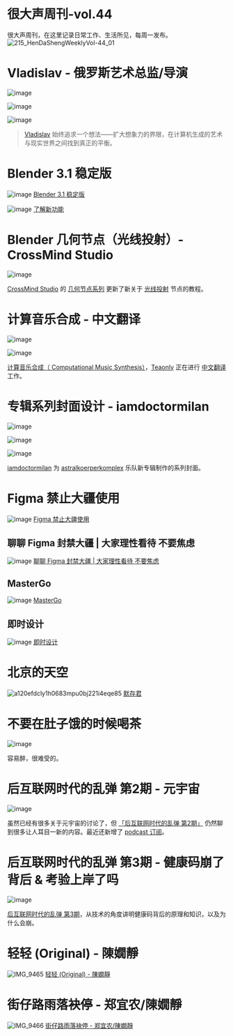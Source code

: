 # 很大声周刊-vol.44
很大声周刊，在这里记录日常工作、生活所见，每周一发布。
![215_HenDaShengWeeklyVol-44_01](https://user-images.githubusercontent.com/20842136/158025084-db1638a2-ce5a-45d9-b2a5-0aa47f14fdb8.png)

# Vladislav - 俄罗斯艺术总监/导演
![image](https://user-images.githubusercontent.com/20842136/158024500-5ab1cbaf-2f62-48df-baef-4ff2d1eda1e0.png)

![image](https://user-images.githubusercontent.com/20842136/158024538-66cdf845-02d4-4817-aa89-1c6bfb1fb6db.png)

![image](https://user-images.githubusercontent.com/20842136/158024563-3f1d5881-2b00-4e1b-a0ec-cdf895fd9e0f.png)

> [Vladislav](https://solovjovcg.com/) 始终追求一个想法——扩大想象力的界限，在计算机生成的艺术与现实世界之间找到真正的平衡。  

# Blender 3.1 稳定版
![image](https://user-images.githubusercontent.com/20842136/158023195-a75fb20e-b47f-46ac-80cf-9196da0faf24.png)
[Blender 3.1 稳定版](https://www.blender.org/download/releases/3-1/)

![image](https://user-images.githubusercontent.com/20842136/158023448-1cf866ac-0448-4294-9db2-a070037b3942.png)
[了解新功能](https://www.youtube.com/watch?v=BCi0QRM1ADY)

# Blender 几何节点（光线投射）- CrossMind Studio
![image](https://user-images.githubusercontent.com/20842136/158023241-11b6e1bd-c08a-4562-84fe-779e9cef4277.png)

[CrossMind Studio](https://www.youtube.com/channel/UCHihootMqyGz175gqOPahtw) 的 [几何节点系列](https://www.youtube.com/playlist?list=PLgO2ChD7acqHzccBuhAGw8dTPLnR1E3QB) 更新了新关于 [光线投射](https://docs.blender.org/manual/en/latest/modeling/geometry_nodes/geometry/raycast.html) 节点的教程。

# 计算音乐合成 - 中文翻译
![image](https://user-images.githubusercontent.com/20842136/158023636-24a9287e-c0aa-47e8-9784-c8661772b56a.png)

![image](https://user-images.githubusercontent.com/20842136/158023648-30fa6095-5825-4e19-8d29-b66ef258739a.png)

[计算音乐合成（ Computational Music Synthesis）](https://cs.gmu.edu/~sean/book/synthesis/)，[Teaonly](https://weibo.com/u/1852558133) 正在进行 [中文翻译](https://lupu2022.github.io/Computational-Music-Synthesis/) 工作。

# 专辑系列封面设计 - iamdoctormilan
![image](https://user-images.githubusercontent.com/20842136/158023806-e4af686c-ebc5-4960-b251-cd5623a5884c.png)

![image](https://user-images.githubusercontent.com/20842136/158023999-5014ec15-c0b2-4784-b5f1-a7bd9aa5d953.png)

![image](https://user-images.githubusercontent.com/20842136/158024010-1279bb5c-49b2-4444-ad5b-5d1b03358f2b.png)

[iamdoctormilan](https://www.instagram.com/iamdoctormilan/) 为 [astralkoerperkomplex](https://www.instagram.com/astralkoerperkomplex/) 乐队新专辑制作的系列封面。

# Figma 禁止大疆使用
![image](https://user-images.githubusercontent.com/20842136/158058221-e38b89bd-86f7-4280-be7f-f7fab9835072.png)
[Figma 禁止大疆使用](https://www.163.com/dy/article/H29BPHU205312BPD.html)

## 聊聊 Figma 封禁大疆 | 大家理性看待 不要焦虑
![image](https://user-images.githubusercontent.com/20842136/158058484-69712f3d-27e7-44af-a300-7f0fca272fa9.png)
[聊聊 Figma 封禁大疆 | 大家理性看待 不要焦虑](https://www.bilibili.com/video/BV19S4y1S7jJ)

## MasterGo
![image](https://user-images.githubusercontent.com/20842136/158058565-1465d6cd-4960-4add-9ab3-091569bb3407.png)
[MasterGo](https://mastergo.com/)

## 即时设计
![image](https://user-images.githubusercontent.com/20842136/158058602-f8f46194-af52-4be9-9684-412acd6e772a.png)
[即时设计](https://js.design/)

# 北京的天空
![a120efdcly1h0683mpu0bj221i4eqe85](https://user-images.githubusercontent.com/20842136/158058689-b8e3e59a-831f-4c3b-852d-e83a6a2d7c4b.jpg)
[默存君](https://weibo.com/2703290332/LjgXBfcMi)

# 不要在肚子饿的时候喝茶
![image](https://user-images.githubusercontent.com/20842136/158057677-b7bfe02e-795a-4cd0-adfb-30059beabca7.png)

容易醉，很难受的。

# 后互联网时代的乱弹 第2期 - 元宇宙
![image](https://user-images.githubusercontent.com/20842136/158024212-8f75bd6c-2493-4588-934e-76c47adedcdd.png)

虽然已经有很多关于元宇宙的讨论了，但 [「后互联网时代的乱弹 第2期」](https://www.bilibili.com/video/BV1UP4y1g7iT) 仍然聊到很多让人耳目一新的内容。最近还新增了 [podcast 订阅](https://pie.wetime.com/feed/podcast)。

# 后互联网时代的乱弹 第3期 - 健康码崩了背后 & 考验上岸了吗
![image](https://user-images.githubusercontent.com/20842136/158058090-2838895f-41df-40f5-99b1-d345597b3385.png)

[后互联网时代的乱弹 第3期](https://www.bilibili.com/video/BV1XS4y1S7TZ?spm_id_from=333.1007.top_right_bar_window_history.content.click)，从技术的角度讲明健康码背后的原理和知识，以及为什么会崩。

# 轻轻 (Original) - 陳嫺靜
![IMG_9465](https://user-images.githubusercontent.com/20842136/158024668-4fbc2420-9919-49a3-87c7-587542c15455.JPG)
[轻轻 (Original) - 陳嫺靜](https://music.163.com/song?id=1843026857&userid=3277445)

# 街仔路雨落袂停 - 郑宜农/陳嫺靜
![IMG_9466](https://user-images.githubusercontent.com/20842136/158024811-adcbc379-ffd1-499e-a69b-608ef352d178.JPG)
[街仔路雨落袂停 - 郑宜农/陳嫺靜](https://music.163.com/song?id=1809750825&userid=3277445)